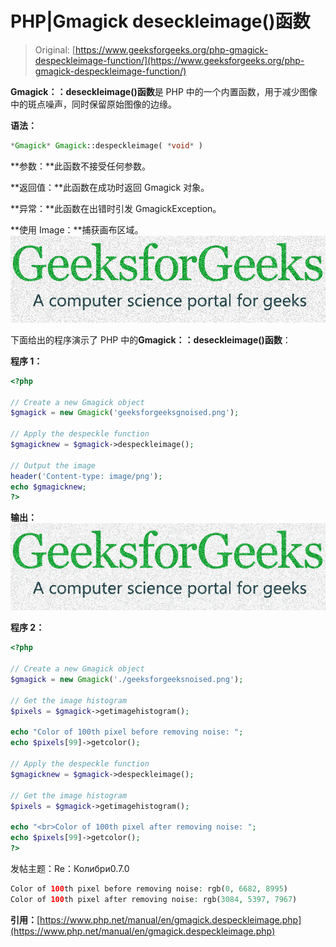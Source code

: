 # PHP|Gmagick deseckleimage()函数

> Original: [https://www.geeksforgeeks.org/php-gmagick-despeckleimage-function/](https://www.geeksforgeeks.org/php-gmagick-despeckleimage-function/)

**Gmagick：：deseckleimage()函数**是 PHP 中的一个内置函数，用于减少图像中的斑点噪声，同时保留原始图像的边缘。

**语法：**

```php
*Gmagick* Gmagick::despeckleimage( *void* )
```

**参数：**此函数不接受任何参数。

**返回值：**此函数在成功时返回 Gmagick 对象。

**异常：**此函数在出错时引发 GmagickException。

**使用 Image：**捕获画布区域。
![](img/4e85ee1b6ceb1ae40d4b1edeead890df.png)

下面给出的程序演示了 PHP 中的**Gmagick：：deseckleimage()函数**：

**程序 1：**

```php
<?php

// Create a new Gmagick object
$gmagick = new Gmagick('geeksforgeeksgnoised.png');

// Apply the despeckle function
$gmagicknew = $gmagick->despeckleimage();

// Output the image
header('Content-type: image/png');
echo $gmagicknew;
?>
```

**输出：**
![](img/6e64d09c06883afd8b2d7fdd803e7687.png)

**程序 2：**

```php
<?php

// Create a new Gmagick object
$gmagick = new Gmagick('./geeksforgeeksnoised.png');

// Get the image histogram
$pixels = $gmagick->getimagehistogram();

echo "Color of 100th pixel before removing noise: ";
echo $pixels[99]->getcolor();

// Apply the despeckle function
$gmagicknew = $gmagick->despeckleimage();

// Get the image histogram
$pixels = $gmagick->getimagehistogram();

echo "<br>Color of 100th pixel after removing noise: ";
echo $pixels[99]->getcolor();
?>
```

发帖主题：Re：Колибри0.7.0

```php
Color of 100th pixel before removing noise: rgb(0, 6682, 8995)
Color of 100th pixel after removing noise: rgb(3084, 5397, 7967)
```

**引用：**[https://www.php.net/manual/en/gmagick.despeckleimage.php](https://www.php.net/manual/en/gmagick.despeckleimage.php)